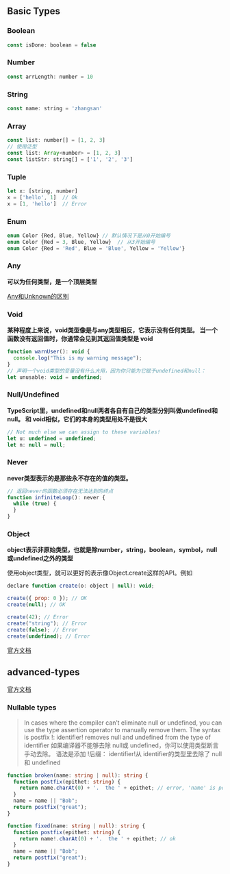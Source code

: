 ## Basic Types

### Boolean

```js
const isDone: boolean = false
```

### Number

```js
const arrLength: number = 10
```

### String

```js
const name: string = 'zhangsan'
```

### Array

```js
const list: number[] = [1, 2, 3]
// 使用泛型
const list: Array<number> = [1, 2, 3]
const listStr: string[] = ['1', '2', '3']
```

### Tuple

```js
let x: [string, number]
x = ['hello', 1]  // Ok
x = [1, 'hello']  // Error
```

### Enum

```js
enum Color {Red, Blue, Yellow} // 默认情况下是从0开始编号
enum Color {Red = 3, Blue, Yellow}  // 从3开始编号
enum Color {Red = 'Red', Blue = 'Blue', Yellow = 'Yellow'}
```

### Any

**可以为任何类型，是一个顶层类型**

[Any和Unknown的区别](https://blacklisten.github.io/learn-typescript/others/anyDiffUnknown.html)

### Void

**某种程度上来说，void类型像是与any类型相反，它表示没有任何类型。 当一个函数没有返回值时，你通常会见到其返回值类型是 void**

```js
function warnUser(): void {
  console.log("This is my warning message");
}
// 声明一个void类型的变量没有什么大用，因为你只能为它赋予undefined和null：
let unusable: void = undefined;
```

### Null/Undefined

**TypeScript里，undefined和null两者各自有自己的类型分别叫做undefined和null。 和 void相似，它们的本身的类型用处不是很大**

```js
// Not much else we can assign to these variables!
let u: undefined = undefined;
let n: null = null;
```

### Never

**never类型表示的是那些永不存在的值的类型。**

```js
// 返回never的函数必须存在无法达到的终点
function infiniteLoop(): never {
  while (true) {
  }
}
```

### Object

**object表示非原始类型，也就是除number，string，boolean，symbol，null或undefined之外的类型**

使用object类型，就可以更好的表示像Object.create这样的API。例如

```js
declare function create(o: object | null): void;

create({ prop: 0 }); // OK
create(null); // OK

create(42); // Error
create("string"); // Error
create(false); // Error
create(undefined); // Error
```

[官方文档](https://www.typescriptlang.org/docs/handbook/basic-types.html)

## advanced-types

[官方文档](https://www.typescriptlang.org/docs/handbook/advanced-types.html)

### Nullable types

> In cases where the compiler can’t eliminate null or undefined, you can use the type assertion operator to manually remove them. The syntax is postfix !: identifier! removes null and undefined from the type of identifier 如果编译器不能够去除 null或 undefined，你可以使用类型断言手动去除。 语法是添加 !后缀： identifier!从 identifier的类型里去除了 null和 undefined


```ts
function broken(name: string | null): string {
  function postfix(epithet: string) {
    return name.charAt(0) + '.  the ' + epithet; // error, 'name' is possibly null
  }
  name = name || "Bob";
  return postfix("great");
}

function fixed(name: string | null): string {
  function postfix(epithet: string) {
    return name!.charAt(0) + '.  the ' + epithet; // ok
  }
  name = name || "Bob";
  return postfix("great");
}
```

<Vssue title="Type" />

